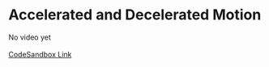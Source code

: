 # Accelerated and Decelerated Motion 

No video yet
</br>
</br>
<a href="https://codesandbox.io/s/accelerated-decelerated-motion-mm0o6" target="_blank">CodeSandbox Link</a>
